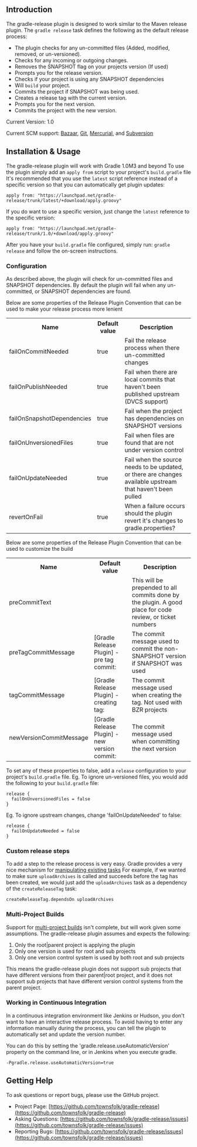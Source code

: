 ## Introduction

The gradle-release plugin is designed to work similar to the Maven release plugin.
The `gradle release` task defines the following as the default release process:

* The plugin checks for any un-committed files (Added, modified, removed, or un-versioned).
* Checks for any incoming or outgoing changes.
* Removes the SNAPSHOT flag on your projects version (If used)
* Prompts you for the release version.
* Checks if your project is using any SNAPSHOT dependencies
* Will `build` your project.
* Commits the project if SNAPSHOT was being used.
* Creates a release tag with the current version.
* Prompts you for the next version.
* Commits the project with the new version.

Current Version: 1.0

Current SCM support: [Bazaar](http://bazaar.canonical.com/en/), [Git](http://git-scm.com/), [Mercurial](http://mercurial.selenic.com/), and [Subversion](http://subversion.apache.org/)

## Installation & Usage

The gradle-release plugin will work with Gradle 1.0M3 and beyond
To use the plugin simply add an `apply from` script to your project's `build.gradle` file
It's recommended that you use the `latest` script reference instead of a specific version so that you can automatically get plugin updates:

    apply from: "https://launchpad.net/gradle-release/trunk/latest/+download/apply.groovy"
If you do want to use a specific version, just change the `latest` reference to the specific version:

    apply from: "https://launchpad.net/gradle-release/trunk/1.0/+download/apply.groovy"

After you have your `build.gradle` file configured, simply run: `gradle release` and follow the on-screen instructions.

### Configuration

As described above, the plugin will check for un-committed files and SNAPSHOT dependencies.
By default the plugin will fail when any un-committed, or SNAPSHOT dependencies are found.

Below are some properties of the Release Plugin Convention that can be used to make your release process more lenient

<table border="0">
<tr>
<th>Name</th>
<th>Default value</th>
<th>Description</th>
</tr>
<tr>
<td>failOnCommitNeeded</td>
<td>true</td>
<td>Fail the release process when there un-committed changes</td>
</tr>
<tr>
<td>failOnPublishNeeded</td>
<td>true</td>
<td>Fail when there are local commits that haven't been published upstream (DVCS support)</td>
</tr>
<tr>
<td>failOnSnapshotDependencies</td>
<td>true</td>
<td>Fail when the project has dependencies on SNAPSHOT versions</td>
</tr>
<tr>
<td>failOnUnversionedFiles</td>
<td>true</td>
<td>Fail when files are found that are not under version control</td>
</tr>
<tr>
<td>failOnUpdateNeeded</td>
<td>true</td>
<td>Fail when the source needs to be updated, or there are changes available upstream that haven't been pulled</td>
</tr>
<tr>
<td>revertOnFail</td>
<td>true</td>
<td>When a failure occurs should the plugin revert it's changes to gradle.properties?</td>
</tr>
</table>

Below are some properties of the Release Plugin Convention that can be used to customize the build<br>
<table>
<tr>
<th>Name</th>
<th>Default value</th>
<th>Description</th>
</tr>
<tr>
<td>preCommitText</td>
<td></td>
<td>This will be prepended to all commits done by the plugin. A good place for code review, or ticket numbers</td>
</tr>
<tr>
<td>preTagCommitMessage</td>
<td>[Gradle Release Plugin] - pre tag commit: </td>
<td>The commit message used to commit the non-SNAPSHOT version if SNAPSHOT was used</td>
</tr>
<tr>
<td>tagCommitMessage</td>
<td>[Gradle Release Plugin] - creating tag: </td>
<td>The commit message used when creating the tag. Not used with BZR projects</td>
</tr>
<tr>
<td>newVersionCommitMessage</td>
<td>[Gradle Release Plugin] - new version commit:</td>
<td>The commit message used when committing the next version</td>
</tr>
</table>

To set any of these properties to false, add a `release` configuration to your project's `build.gradle` file. Eg. To ignore un-versioned files, you would add the following to your `build.gradle` file:

    release {
      failOnUnversionedFiles = false
    }

Eg. To ignore upstream changes, change 'failOnUpdateNeeded' to false:

    release {
      failOnUpdateNeeded = false
    }

### Custom release steps

To add a step to the release process is very easy. Gradle provides a very nice mechanism for [manipulating existing tasks](http://gradle.org/docs/current/userguide/tutorial_using_tasks.html#N102B2)
For example, if we wanted to make sure `uploadArchives` is called and succeeds before the tag has been created, we would just add the `uploadArchives` task as a dependency of the `createReleaseTag` task:

    createReleaseTag.dependsOn uploadArchives

### Multi-Project Builds

Support for [multi-project builds](http://gradle.org/docs/current/userguide/multi_project_builds.html) isn't complete, but will work given some assumptions. The gradle-release plugin assumes and expects the following:

1. Only the root|parent project is applying the plugin
2. Only one version is used for root and sub projects
3. Only one version control system is used by both root and sub projects

This means the gradle-release plugin does not support sub projects that have different versions from their parent|root project, and it does not support sub projects that have different version control systems from the parent project.

### Working in Continuous Integration

In a continuous integration environment like Jenkins or Hudson, you don't want to have an interactive release process. To avoid having to enter any information manually during the process, you can tell the plugin to automatically set and update the version number.

You can do this by setting the 'gradle.release.useAutomaticVersion' property on the command line, or in Jenkins when you execute gradle.

    -Pgradle.release.useAutomaticVersion=true

## Getting Help

To ask questions or report bugs, please use the GitHub project.

* Project Page: [https://github.com/townsfolk/gradle-release](https://github.com/townsfolk/gradle-release)
* Asking Questions: [https://github.com/townsfolk/gradle-release/issues](https://github.com/townsfolk/gradle-release/issues)
* Reporting Bugs: [https://github.com/townsfolk/gradle-release/issues](https://github.com/townsfolk/gradle-release/issues)
